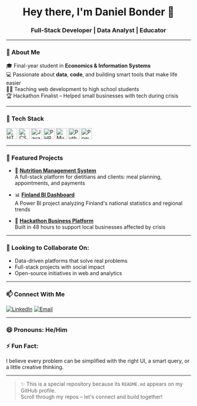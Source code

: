 <h1 align="center">Hey there, I'm Daniel Bonder 👋</h1>
<h3 align="center">Full-Stack Developer | Data Analyst | Educator</h3>

---

### 🚀 About Me
🎓 Final-year student in **Economics & Information Systems**  
💻 Passionate about **data**, **code**, and building smart tools that make life easier  
👨‍🏫 Teaching web development to high school students  
🏆 Hackathon Finalist – Helped small businesses with tech during crisis

---

### 🔧 Tech Stack

<p align="left">
  <img src="https://cdn.jsdelivr.net/gh/devicons/devicon/icons/html5/html5-original.svg" height="30" alt="HTML5" />
  <img src="https://cdn.jsdelivr.net/gh/devicons/devicon/icons/css3/css3-original.svg" height="30" alt="CSS3" />
  <img src="https://cdn.jsdelivr.net/gh/devicons/devicon/icons/javascript/javascript-original.svg" height="30" alt="JavaScript" />
  <img src="https://cdn.jsdelivr.net/gh/devicons/devicon/icons/php/php-original.svg" height="30" alt="PHP" />
  <img src="https://cdn.jsdelivr.net/gh/devicons/devicon/icons/mysql/mysql-original.svg" height="30" alt="MySQL" />
  <img src="https://cdn.jsdelivr.net/gh/devicons/devicon/icons/python/python-original.svg" height="30" alt="Python" />
  <img src="https://cdn.jsdelivr.net/gh/devicons/devicon/icons/powerbi/powerbi-original.svg" height="30" alt="Power BI" />
</p>

---

### 📌 Featured Projects

- 🧠 **[Nutrition Management System](https://github.com/DanielBonder/Nutrition-Management-System)**  
  A full-stack platform for dietitians and clients: meal planning, appointments, and payments

- 📊 **[Finland BI Dashboard](https://github.com/DanielBonder/Finland-BI-Dashboard)**  
  A Power BI project analyzing Finland's national statistics and regional trends

- 💼 **[Hackathon Business Platform](https://github.com/DanielBonder/Hackathon-Support-Businesses)**  
  Built in 48 hours to support local businesses affected by crisis

---

### 🤝 Looking to Collaborate On:
- Data-driven platforms that solve real problems  
- Full-stack projects with social impact  
- Open-source initiatives in web and analytics

---

### 📫 Connect With Me

[![LinkedIn](https://img.shields.io/badge/LinkedIn-Daniel_Bonder-blue?style=flat-square&logo=linkedin)](https://www.linkedin.com/in/daniel-bonder/)
[![Email](https://img.shields.io/badge/Email-danielbonderwork@gmail.com-red?style=flat-square&logo=gmail)](mailto:danielbonderwork@gmail.com)

---

### 😄 Pronouns: He/Him  
### ⚡ Fun Fact:
I believe every problem can be simplified with the right UI, a smart query, or a little creative thinking.

---

> ✨ This is a special repository because its `README.md` appears on my GitHub profile.  
> Scroll through my repos – let's connect and build together!
